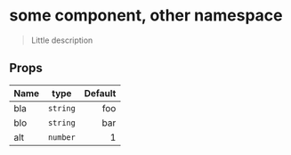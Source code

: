 # some component, other namespace
 > Little description

## Props

| Name          | type          | Default  |
| ------------- |:-------------:| --------:|
| bla           | `string`      | foo      |
| blo           | `string`      | bar      |
| alt           | `number`      | 1      |


